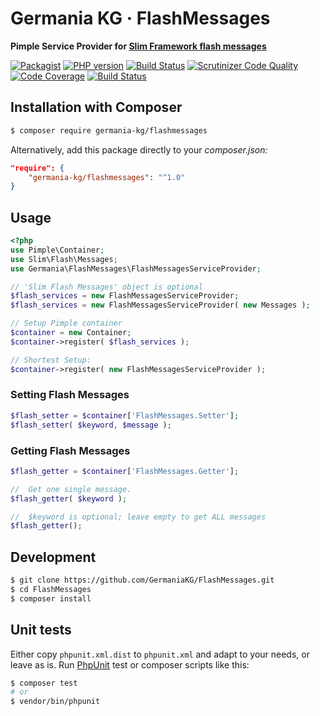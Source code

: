 # Germania KG · FlashMessages

**Pimple Service Provider for [Slim Framework flash messages](https://github.com/slimphp/Slim-Flash)**

[![Packagist](https://img.shields.io/packagist/v/germania-kg/flashmessages.svg?style=flat)](https://packagist.org/packages/germania-kg/flashmessages)
[![PHP version](https://img.shields.io/packagist/php-v/germania-kg/flashmessages.svg)](https://packagist.org/packages/germania-kg/flashmessages)
[![Build Status](https://img.shields.io/travis/GermaniaKG/FlashMessages.svg?label=Travis%20CI)](https://travis-ci.org/GermaniaKG/FlashMessages)
[![Scrutinizer Code Quality](https://scrutinizer-ci.com/g/GermaniaKG/FlashMessages/badges/quality-score.png?b=master)](https://scrutinizer-ci.com/g/GermaniaKG/FlashMessages/?branch=master)
[![Code Coverage](https://scrutinizer-ci.com/g/GermaniaKG/FlashMessages/badges/coverage.png?b=master)](https://scrutinizer-ci.com/g/GermaniaKG/FlashMessages/?branch=master)
[![Build Status](https://scrutinizer-ci.com/g/GermaniaKG/FlashMessages/badges/build.png?b=master)](https://scrutinizer-ci.com/g/GermaniaKG/FlashMessages/build-status/master)


## Installation with Composer

```bash
$ composer require germania-kg/flashmessages
```

Alternatively, add this package directly to your *composer.json:*

```json
"require": {
    "germania-kg/flashmessages": "^1.0"
}
```


## Usage


```php
<?php
use Pimple\Container;
use Slim\Flash\Messages;
use Germania\FlashMessages\FlashMessagesServiceProvider;

// 'Slim Flash Messages' object is optional
$flash_services = new FlashMessagesServiceProvider;
$flash_services = new FlashMessagesServiceProvider( new Messages );

// Setup Pimple container
$container = new Container;
$container->register( $flash_services );

// Shortest Setup:
$container->register( new FlashMessagesServiceProvider );
```



### Setting Flash Messages

```php
$flash_setter = $container['FlashMessages.Setter'];
$flash_setter( $keyword, $message );
```



### Getting Flash Messages

```php
$flash_getter = $container['FlashMessages.Getter'];

//  Get one single message. 
$flash_getter( $keyword );

//  $keyword is optional; leave empty to get ALL messages
$flash_getter();
```

## 

## Development

```bash
$ git clone https://github.com/GermaniaKG/FlashMessages.git
$ cd FlashMessages
$ composer install
```

## Unit tests

Either copy `phpunit.xml.dist` to `phpunit.xml` and adapt to your needs, or leave as is. Run [PhpUnit](https://phpunit.de/) test or composer scripts like this:

```bash
$ composer test
# or
$ vendor/bin/phpunit
```

